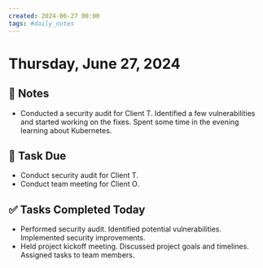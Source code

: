 ```yaml
---
created: 2024-06-27 00:00
tags: #daily_notes
---
```


# Thursday, June 27, 2024

## 📓 Notes
- Conducted a security audit for Client T. Identified a few vulnerabilities and started working on the fixes. Spent some time in the evening learning about Kubernetes.

## 📅 Task Due
- Conduct security audit for Client T.
- Conduct team meeting for Client O.

## ✅ Tasks Completed Today
- Performed security audit. Identified potential vulnerabilities. Implemented security improvements.
- Held project kickoff meeting. Discussed project goals and timelines. Assigned tasks to team members.